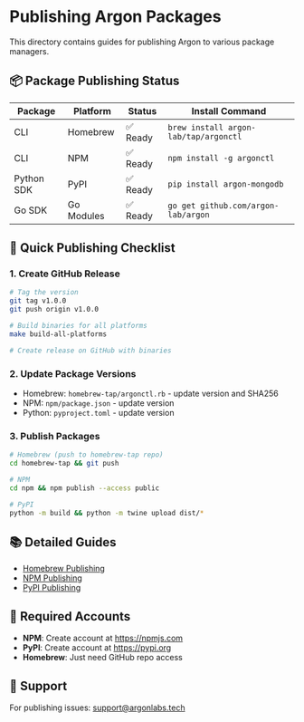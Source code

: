 # Publishing Argon Packages

This directory contains guides for publishing Argon to various package managers.

## 📦 Package Publishing Status

| Package | Platform | Status | Install Command |
|---------|----------|---------|----------------|
| CLI | Homebrew | ✅ Ready | `brew install argon-lab/tap/argonctl` |
| CLI | NPM | ✅ Ready | `npm install -g argonctl` |
| Python SDK | PyPI | ✅ Ready | `pip install argon-mongodb` |
| Go SDK | Go Modules | ✅ Ready | `go get github.com/argon-lab/argon` |

## 🚀 Quick Publishing Checklist

### 1. Create GitHub Release
```bash
# Tag the version
git tag v1.0.0
git push origin v1.0.0

# Build binaries for all platforms
make build-all-platforms

# Create release on GitHub with binaries
```

### 2. Update Package Versions
- Homebrew: `homebrew-tap/argonctl.rb` - update version and SHA256
- NPM: `npm/package.json` - update version
- Python: `pyproject.toml` - update version

### 3. Publish Packages
```bash
# Homebrew (push to homebrew-tap repo)
cd homebrew-tap && git push

# NPM
cd npm && npm publish --access public

# PyPI
python -m build && python -m twine upload dist/*
```

## 📚 Detailed Guides
- [Homebrew Publishing](./homebrew.md)
- [NPM Publishing](./npm.md)
- [PyPI Publishing](./pypi.md)

## 🔑 Required Accounts
- **NPM**: Create account at https://npmjs.com
- **PyPI**: Create account at https://pypi.org
- **Homebrew**: Just need GitHub repo access

## 📧 Support
For publishing issues: support@argonlabs.tech